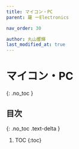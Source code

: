 ```yaml
---
title: マイコン・PC
parent: 羅 ーElectronics

nav_order: 30

author: 丸山響輝
last_modified_at: true
---
```


# **マイコン・PC**
{: .no_toc }

## 目次
{: .no_toc .text-delta }

1. TOC
{:toc}